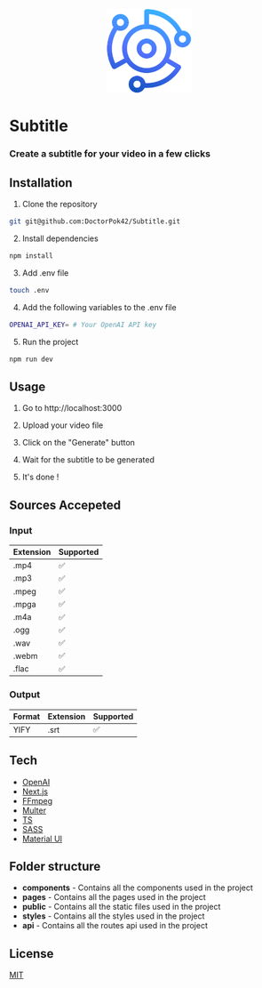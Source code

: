 <div align="center">
    <img src="public/favicon.ico" width="30%">
</div>

# Subtitle

### Create a subtitle for your video in a few clicks

## Installation

1. Clone the repository

```bash
git git@github.com:DoctorPok42/Subtitle.git
```

2. Install dependencies

```bash
npm install
```

3. Add .env file

```bash
touch .env
```

4. Add the following variables to the .env file

```bash
OPENAI_API_KEY= # Your OpenAI API key
```

5. Run the project

```bash
npm run dev
```

## Usage

1. Go to http://localhost:3000

2. Upload your video file

3. Click on the "Generate" button

4. Wait for the subtitle to be generated

5. It's done !

## Sources Accepeted

### Input

| Extension | Supported |
| --------- | --------- |
| .mp4      | ✅       |
| .mp3      | ✅       |
| .mpeg      | ✅       |
| .mpga      | ✅       |
| .m4a      | ✅       |
| .ogg      | ✅       |
| .wav      | ✅       |
| .webm      | ✅       |
| .flac      | ✅       |


### Output

| Format | Extension | Supported |
| ------ | --------- | --------- |
| YIFY   | .srt      | ✅       |

## Tech

- [OpenAI](https://openai.com/)
- [Next.js](https://nextjs.org/)
- [FFmpeg](https://ffmpeg.org/)
- [Multer](https://www.npmjs.com/package/multer)
- [TS](https://www.typescriptlang.org/)
- [SASS](https://sass-lang.com/)
- [Material UI](https://material-ui.com/)

## Folder structure

- **components** - Contains all the components used in the project
- **pages** - Contains all the pages used in the project
- **public** - Contains all the static files used in the project
- **styles** - Contains all the styles used in the project
- **api** - Contains all the routes api used in the project

## License

[MIT](https://github.com/DoctorPok42/Subtitle/blob/main/LICENSE)
